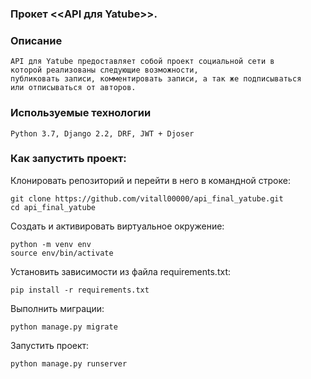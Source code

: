 ###  Прокет <<API для Yatube>>.

### Описание
```
API для Yatube предоставляет собой проект социальной сети в 
которой реализованы следующие возможности,
публиковать записи, комментировать записи, а так же подписываться 
или отписываться от авторов.
```

### Используемые технологии
```
Python 3.7, Django 2.2, DRF, JWT + Djoser
```

### Как запустить проект: 

Клонировать репозиторий и перейти в него в командной строке: 
```
git clone https://github.com/vitall00000/api_final_yatube.git
cd api_final_yatube
```
Cоздать и активировать виртуальное окружение: 
```
python -m venv env
source env/bin/activate
```
Установить зависимости из файла requirements.txt:
```
pip install -r requirements.txt
```

Выполнить миграции:
```
python manage.py migrate
```

Запустить проект: 
```
python manage.py runserver
```
